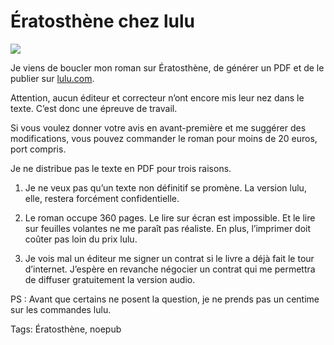 # Ératosthène chez lulu

![](https://tcrouzet.com/images_tc/200706beta.jpg)

Je viens de boucler mon roman sur Ératosthène, de générer un PDF et de le publier sur [lulu.com](http://www.lulu.com/browse/book_view.php?fCID=925053).

Attention, aucun éditeur et correcteur n’ont encore mis leur nez dans le texte. C’est donc une épreuve de travail.

Si vous voulez donner votre avis en avant-première et me suggérer des modifications, vous pouvez commander le roman pour moins de 20 euros, port compris.

Je ne distribue pas le texte en PDF pour trois raisons.

1. Je ne veux pas qu’un texte non définitif se promène. La version lulu, elle, restera forcément confidentielle.

2. Le roman occupe 360 pages. Le lire sur écran est impossible. Et le lire sur feuilles volantes ne me paraît pas réaliste. En plus, l’imprimer doit coûter pas loin du prix lulu.

3. Je vois mal un éditeur me signer un contrat si le livre a déjà fait le tour d’internet. J’espère en revanche négocier un contrat qui me permettra de diffuser gratuitement la version audio.

PS : Avant que certains ne posent la question, je ne prends pas un centime sur les commandes lulu.

Tags: Ératosthène, noepub